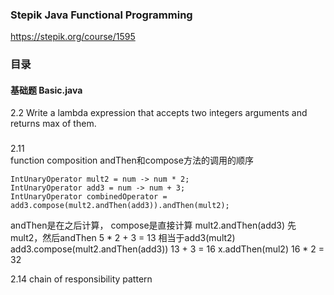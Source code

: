 ### Stepik Java Functional Programming
https://stepik.org/course/1595

### 目录
#### 基础题 Basic.java
2.2 Write a lambda expression that accepts two integers arguments and returns max of them. 

 
 
### 
2.11  
function composition
andThen和compose方法的调用的顺序
```$java
IntUnaryOperator mult2 = num -> num * 2;
IntUnaryOperator add3 = num -> num + 3;
IntUnaryOperator combinedOperator = add3.compose(mult2.andThen(add3)).andThen(mult2);
```
andThen是在之后计算，
compose是直接计算
mult2.andThen(add3) 先mult2，然后andThen 5 * 2 + 3 = 13 相当于add3(mult2)
add3.compose(mult2.andThen(add3)) 13 + 3 = 16
x.addThen(mul2) 16 * 2 = 32

2.14 
chain of responsibility pattern